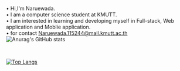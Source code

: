 
• Hi,I'm Naruewada.<br>
• I am a computer science student at KMUTT.<br>
•  I am interested in learning and developing myself in Full-stack, Web application and Moblie application.<br>
• for contact Naruewada.115244@mail.kmutt.ac.th<br>
![Anurag's GitHub stats](https://github-readme-stats.vercel.app/api?username=naruewada&show_icons=true&theme=white)

<br/>

[![Top Langs](https://github-readme-stats.vercel.app/api/top-langs/?username=naruewada&layout=compact)](https://github.com/anuraghazra/github-readme-stats)
<!--
**naruewada/naruewada** is a ✨ _special_ ✨ repository because its `README.md` (this file) appears on your GitHub profile.

Here are some ideas to get you started:

- 🔭 I’m currently working on ...
- 🌱 I’m currently learning ...
- 👯 I’m looking to collaborate on ...
- 🤔 I’m looking for help with ...
- 💬 Ask me about ...
- 📫 How to reach me: ...
- 😄 Pronouns: ...
- ⚡ Fun fact: ...
-->
